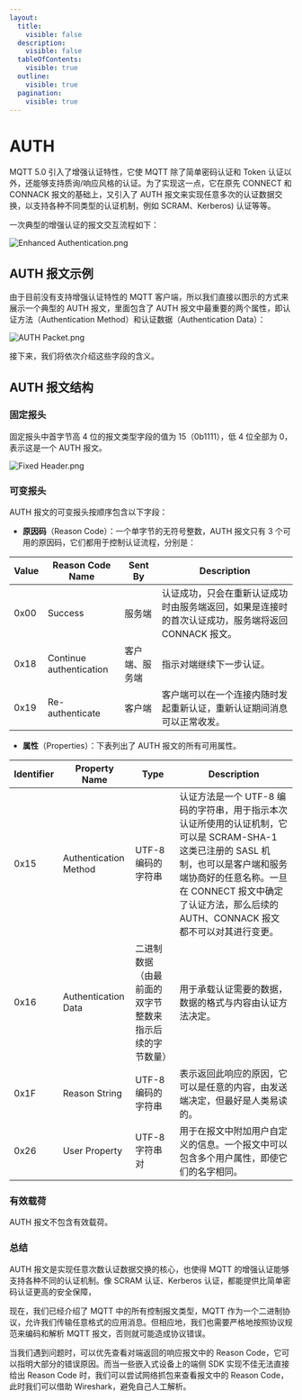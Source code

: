 ```yaml
---
layout:
  title:
    visible: false
  description:
    visible: false
  tableOfContents:
    visible: true
  outline:
    visible: true
  pagination:
    visible: true
---
```


# AUTH

MQTT 5.0 引入了增强认证特性，它使 MQTT 除了简单密码认证和 Token 认证以外，还能够支持质询/响应风格的认证。为了实现这一点，它在原先 CONNECT 和 CONNACK 报文的基础上，又引入了 AUTH 报文来实现任意多次的认证数据交换，以支持各种不同类型的认证机制，例如 SCRAM、Kerberos) 认证等等。

一次典型的增强认证的报文交互流程如下：

![Enhanced Authentication.png](https://assets.emqx.com/images/a0e0e42c203f113132ab4adabab93461.png?imageMogr2/thumbnail/1520x)

## AUTH 报文示例 <a href="#auth-bao-wen-shi-li" id="auth-bao-wen-shi-li"></a>

由于目前没有支持增强认证特性的 MQTT 客户端，所以我们直接以图示的方式来展示一个典型的 AUTH 报文，里面包含了 AUTH 报文中最重要的两个属性，即认证方法（Authentication Method）和认证数据（Authentication Data）：

![AUTH Packet.png](https://assets.emqx.com/images/3b7ac282f542aff5485af51bf2648249.png?imageMogr2/thumbnail/1520x)

接下来，我们将依次介绍这些字段的含义。

## AUTH 报文结构 <a href="#auth-bao-wen-jie-gou" id="auth-bao-wen-jie-gou"></a>

### 固定报头 <a href="#gu-ding-bao-tou" id="gu-ding-bao-tou"></a>

固定报头中首字节高 4 位的报文类型字段的值为 15（0b1111），低 4 位全部为 0，表示这是一个 AUTH 报文。

![Fixed Header.png](https://assets.emqx.com/images/475a63308cf88814f273692e75e8dfd9.png?imageMogr2/thumbnail/1520x)

### 可变报头 <a href="#ke-bian-bao-tou" id="ke-bian-bao-tou"></a>

AUTH 报文的可变报头按顺序包含以下字段：

* **原因码**（Reason Code）：一个单字节的无符号整数，AUTH 报文只有 3 个可用的原因码，它们都用于控制认证流程，分别是：

| **Value** | **Reason Code Name**    | **Sent By** | **Description**                                        |
| --------- | ----------------------- | ----------- | ------------------------------------------------------ |
| 0x00      | Success                 | 服务端         | 认证成功，只会在重新认证成功时由服务端返回，如果是连接时的首次认证成功，服务端将返回 CONNACK 报文。 |
| 0x18      | Continue authentication | 客户端、服务端     | 指示对端继续下一步认证。                                           |
| 0x19      | Re-authenticate         | 客户端         | 客户端可以在一个连接内随时发起重新认证，重新认证期间消息可以正常收发。                    |

* **属性**（Properties）：下表列出了 AUTH 报文的所有可用属性。

| **Identifier** | **Property Name**     | **Type**                    | **Description**                                                                                                                                   |
| -------------- | --------------------- | --------------------------- | ------------------------------------------------------------------------------------------------------------------------------------------------- |
| 0x15           | Authentication Method | UTF-8 编码的字符串                | 认证方法是一个 UTF-8 编码的字符串，用于指示本次认证所使用的认证机制，它可以是 SCRAM-SHA-1 这类已注册的 SASL 机制，也可以是客户端和服务端协商好的任意名称。一旦在 CONNECT 报文中确定了认证方法，那么后续的 AUTH、CONNACK 报文都不可以对其进行变更。 |
| 0x16           | Authentication Data   | 二进制数据（由最前面的双字节整数来指示后续的字节数量） | 用于承载认证需要的数据，数据的格式与内容由认证方法决定。                                                                                                                      |
| 0x1F           | Reason String         | UTF-8 编码的字符串                | 表示返回此响应的原因，它可以是任意的内容，由发送端决定，但最好是人类易读的。                                                                                                            |
| 0x26           | User Property         | UTF-8 字符串对                  | 用于在报文中附加用户自定义的信息。一个报文中可以包含多个用户属性，即使它们的名字相同。                                                                                                       |

### 有效载荷 <a href="#you-xiao-zai-he" id="you-xiao-zai-he"></a>

AUTH 报文不包含有效载荷。

### 总结 <a href="#zong-jie" id="zong-jie"></a>

AUTH 报文是实现任意次数认证数据交换的核心，也使得 MQTT 的增强认证能够支持各种不同的认证机制。像 SCRAM 认证、Kerberos 认证，都能提供比简单密码认证更高的安全保障，

现在，我们已经介绍了 MQTT 中的所有控制报文类型，MQTT 作为一个二进制协议，允许我们传输任意格式的应用消息。但相应地，我们也需要严格地按照协议规范来编码和解析 MQTT 报文，否则就可能造成协议错误。

当我们遇到问题时，可以优先查看对端返回的响应报文中的 Reason Code，它可以指明大部分的错误原因。而当一些嵌入式设备上的端侧 SDK 实现不佳无法直接给出 Reason Code 时，我们可以尝试网络抓包来查看报文中的 Reason Code，此时我们可以借助 Wireshark，避免自己人工解析。
